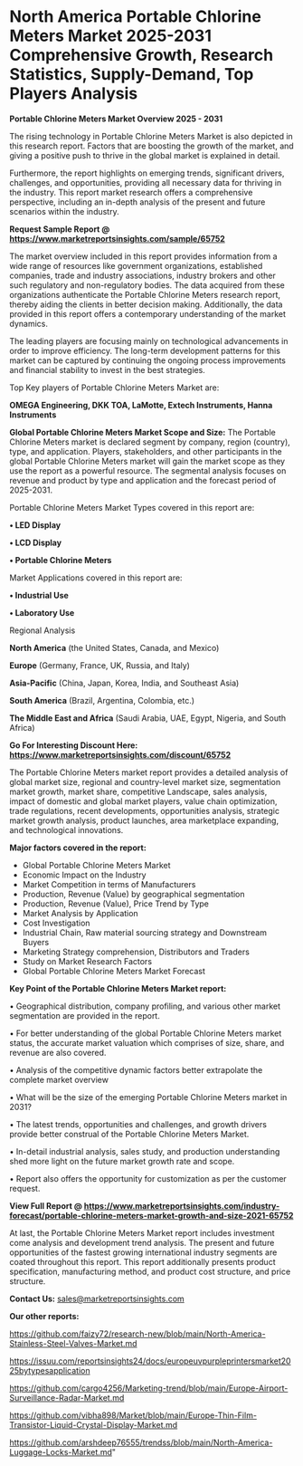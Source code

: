 # North America Portable Chlorine Meters Market 2025-2031 Comprehensive Growth, Research Statistics, Supply-Demand,  Top Players Analysis

<Strong> Portable Chlorine Meters Market Overview 2025 - 2031</strong>

The rising technology in Portable Chlorine Meters Market is also depicted in this research report. Factors that are boosting the growth of the market, and giving a positive push to thrive in the global market is explained in detail.

Furthermore, the report highlights on emerging trends, significant drivers, challenges, and opportunities, providing all necessary data for thriving in the industry. This report market research offers a comprehensive perspective, including an in-depth analysis of the present and future scenarios within the industry.

<strong>Request Sample Report @ <a href=https://www.marketreportsinsights.com/sample/65752>https://www.marketreportsinsights.com/sample/65752</a></strong>

The market overview included in this report provides information from a wide range of resources like government organizations, established companies, trade and industry associations, industry brokers and other such regulatory and non-regulatory bodies. The data acquired from these organizations authenticate the Portable Chlorine Meters research report, thereby aiding the clients in better decision making. Additionally, the data provided in this report offers a contemporary understanding of the market dynamics.

The leading players are focusing mainly on technological advancements in order to improve efficiency. The long-term development patterns for this market can be captured by continuing the ongoing process improvements and financial stability to invest in the best strategies.

Top Key players of Portable Chlorine Meters Market are:

<strong>OMEGA Engineering, DKK TOA, LaMotte, Extech Instruments, Hanna Instruments</strong>

<strong><b>Global Portable Chlorine Meters Market Scope and Size:</b></strong>
The Portable Chlorine Meters market is declared segment by company, region (country), type, and application. Players, stakeholders, and other participants in the global Portable Chlorine Meters market will gain the market scope as they use the report as a powerful resource. The segmental analysis focuses on revenue and product by type and application and the forecast period of 2025-2031.

Portable Chlorine Meters Market Types covered in this report are:

<strong>• LED Display

• LCD Display

• Portable Chlorine Meters</strong>

Market Applications covered in this report are:

<strong>• Industrial Use

• Laboratory Use</strong> 

Regional Analysis

<strong>North America</strong> (the United States, Canada, and Mexico)

<strong>Europe</strong> (Germany, France, UK, Russia, and Italy)

<strong>Asia-Pacific</strong> (China, Japan, Korea, India, and Southeast Asia)

<strong>South America</strong> (Brazil, Argentina, Colombia, etc.)

<strong>The Middle East and Africa</strong> (Saudi Arabia, UAE, Egypt, Nigeria, and South Africa)

<strong>Go For Interesting Discount Here: <a href=https://www.marketreportsinsights.com/discount/65752>https://www.marketreportsinsights.com/discount/65752</a></strong>

The Portable Chlorine Meters market report provides a detailed analysis of global market size, regional and country-level market size, segmentation market growth, market share, competitive Landscape, sales analysis, impact of domestic and global market players, value chain optimization, trade regulations, recent developments, opportunities analysis, strategic market growth analysis, product launches, area marketplace expanding, and technological innovations.

<strong><b>Major factors covered in the report:</b></strong>
<ul>
  <li>Global Portable Chlorine Meters Market </li>
  <li>Economic Impact on the Industry</li>
  <li>Market Competition in terms of Manufacturers</li>
  <li>Production, Revenue (Value) by geographical segmentation</li>
  <li>Production, Revenue (Value), Price Trend by Type</li>
  <li>Market Analysis by Application</li>
  <li>Cost Investigation</li>
  <li>Industrial Chain, Raw material sourcing strategy and Downstream Buyers</li>
  <li>Marketing Strategy comprehension, Distributors and Traders</li>
  <li>Study on Market Research Factors</li>
  <li>Global Portable Chlorine Meters Market Forecast</li>
</ul>

<strong><b>Key Point of the Portable Chlorine Meters Market report:</b></strong>

• Geographical distribution, company profiling, and various other market segmentation are provided in the report.

• For better understanding of the global Portable Chlorine Meters market status, the accurate market valuation which comprises of size, share, and revenue are also covered.

• Analysis of the competitive dynamic factors better extrapolate the complete market overview

• What will be the size of the emerging Portable Chlorine Meters market in 2031?

• The latest trends, opportunities and challenges, and growth drivers provide better construal of the Portable Chlorine Meters Market.

• In-detail industrial analysis, sales study, and production understanding shed more light on the future market growth rate and scope.

• Report also offers the opportunity for customization as per the customer request.

<strong><b>View Full Report @ <a href=https://www.marketreportsinsights.com/industry-forecast/portable-chlorine-meters-market-growth-and-size-2021-65752>https://www.marketreportsinsights.com/industry-forecast/portable-chlorine-meters-market-growth-and-size-2021-65752</a></b></strong>


At last, the Portable Chlorine Meters Market report includes investment come analysis and development trend analysis. The present and future opportunities of the fastest growing international industry segments are coated throughout this report. This report additionally presents product specification, manufacturing method, and product cost structure, and price structure.

<strong>Contact Us:</strong>
sales@marketreportsinsights.com

<strong>Our other reports:</strong>

<a href=https://github.com/faizy72/research-new/blob/main/North-America-Stainless-Steel-Valves-Market.md>https://github.com/faizy72/research-new/blob/main/North-America-Stainless-Steel-Valves-Market.md</a>

<a href=https://issuu.com/reportsinsights24/docs/europeuvpurpleprintersmarket2025bytypesapplication>https://issuu.com/reportsinsights24/docs/europeuvpurpleprintersmarket2025bytypesapplication</a>

<a href=https://github.com/cargo4256/Marketing-trend/blob/main/Europe-Airport-Surveillance-Radar-Market.md>https://github.com/cargo4256/Marketing-trend/blob/main/Europe-Airport-Surveillance-Radar-Market.md</a>

<a href=https://github.com/vibha898/Market/blob/main/Europe-Thin-Film-Transistor-Liquid-Crystal-Display-Market.md>https://github.com/vibha898/Market/blob/main/Europe-Thin-Film-Transistor-Liquid-Crystal-Display-Market.md</a>

<a href=https://github.com/arshdeep76555/trendss/blob/main/North-America-Luggage-Locks-Market.md>https://github.com/arshdeep76555/trendss/blob/main/North-America-Luggage-Locks-Market.md</a>"
